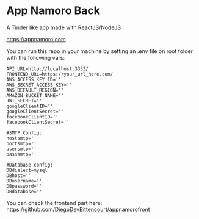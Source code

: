 # App Namoro Back
A Tinder like app made with ReactJS/NodeJS

https://appnamoro.com

You can run this repo in your machine by setting an .env file on root folder with the following vars:

```
API_URL=http://localhost:3333/
FRONTEND_URL=https://your_url_here.com/
AWS_ACCESS_KEY_ID=''
AWS_SECRET_ACCESS_KEY=''
AWS_DEFAULT_REGION=''
AMAZON_BUCKET_NAME=''
JWT_SECRET=''
googleClientID=''
googleClientSecret=''
facebookClientID=''
facebookClientSecret=''

#SMTP Config:
hostsmtp=''
portsmtp=''
usersmtp=''
passsmtp=''

#Database config:
DBdialect=mysql
DBhost=''
DBusername=''
DBpassword=''
DBdatabase=''
```

You can check the frontend part here: https://github.com/DiegoDevBittencourt/appnamorofront


